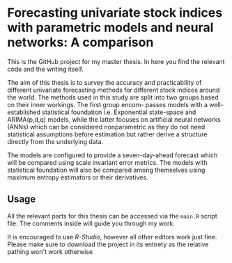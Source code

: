 # Forecasting univariate stock indices with parametric models and neural networks: A comparison
This is the GitHub project for my master thesis. In here you find the relevant code and the writing itself. 

The aim of this thesis is to survey the accuracy and practicability of different univariate forecasting methods for different stock indices around the world. The methods used in this study are split into two groups based on their inner workings. The first group encom- passes models with a well-established statistical foundation i.e. Exponential state-space and ARIMA(p,d,q) models, while the latter focuses on artificial neural networks (ANNs) which can be considered nonparametric as they do not need statistical assumptions before estimation but rather derive a structure directly from the underlying data.

The models are configured to provide a seven-day-ahead forecast which will be compared using scale invariant error metrics. The models with statistical foundation will also be compared among themselves using maximum entropy estimators or their derivatives.

## Usage

All the relevant parts for this thesis can be accessed via the `main.R` script file. The comments inside will guide you through my work. 

It is encouraged to use _R-Studio_, however all other editors work just fine. Please make sure to download the project in its entirety as the relative pathing won't work otherwise
 
